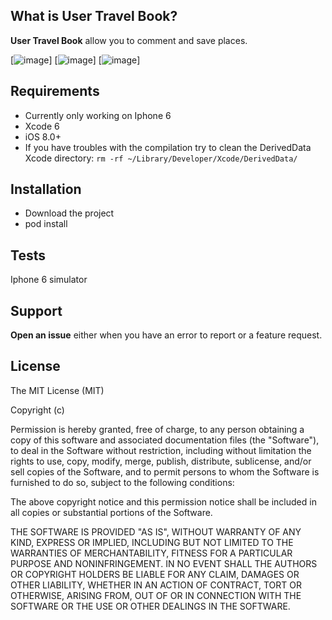 ## What is User Travel Book?

**User Travel Book** allow you to comment and save places. 

[![image](http://img11.hostingpics.net/pics/483472iOSSimulatorScreenShot23janv2015152025.png)]
[![image](http://img11.hostingpics.net/pics/290964iOSSimulatorScreenShot23janv2015151639.png)]
[![image](http://img11.hostingpics.net/pics/362804iOSSimulatorScreenShot23janv2015151923.png)]

## Requirements

- Currently only working on Iphone 6 
- Xcode 6
- iOS 8.0+
- If you have troubles with the compilation try to clean the DerivedData Xcode directory: `rm -rf ~/Library/Developer/Xcode/DerivedData/`

## Installation

- Download the project
- pod install

## Tests

Iphone 6 simulator

## Support

**Open an issue** either when you have an error to report or a feature request.

## License

The MIT License (MIT)

Copyright (c)

Permission is hereby granted, free of charge, to any person obtaining a copy of this software and associated documentation files (the "Software"), to deal in the Software without restriction, including without limitation the rights to use, copy, modify, merge, publish, distribute, sublicense, and/or sell copies of the Software, and to permit persons to whom the Software is furnished to do so, subject to the following conditions:

The above copyright notice and this permission notice shall be included in all copies or substantial portions of the Software.

THE SOFTWARE IS PROVIDED "AS IS", WITHOUT WARRANTY OF ANY KIND, EXPRESS OR IMPLIED, INCLUDING BUT NOT LIMITED TO THE WARRANTIES OF MERCHANTABILITY, FITNESS FOR A PARTICULAR PURPOSE AND NONINFRINGEMENT. IN NO EVENT SHALL THE AUTHORS OR COPYRIGHT HOLDERS BE LIABLE FOR ANY CLAIM, DAMAGES OR OTHER LIABILITY, WHETHER IN AN ACTION OF CONTRACT, TORT OR OTHERWISE, ARISING FROM, OUT OF OR IN CONNECTION WITH THE SOFTWARE OR THE USE OR OTHER DEALINGS IN THE SOFTWARE.
